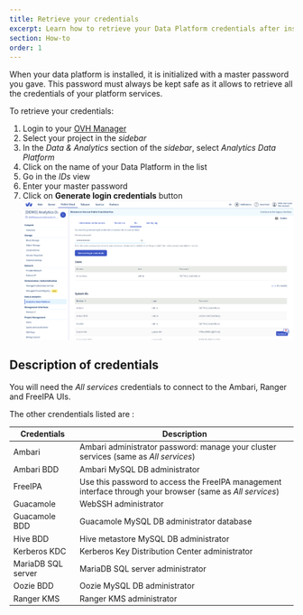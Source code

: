 ```yaml
---
title: Retrieve your credentials
excerpt: Learn how to retrieve your Data Platform credentials after installation
section: How-to
order: 1
---
```


When your data platform is installed, it is initialized with a master password you gave. This password must always be kept safe
as it allows to retrieve all the credentials of your platform services.  

To retrieve your credentials:

1.  Login to your [OVH Manager](https://www.ovh.com/manager/public-cloud/index.html)
2.  Select your project in the *sidebar* 
3.  In the *Data & Analytics* section of the *sidebar*, select *Analytics Data Platform*
4.  Click on the name of your Data Platform in the list
5.  Go in the *IDs* view
6.  Enter your master password
7.  Click on **Generate login credentials** button
![IDs view](images/manager_01.png)

## Description of credentials

You will need the *All services* credentials to connect to the Ambari, Ranger and FreeIPA UIs.

The other crendentials listed are :

Credentials         | Description
--------------------|----------------------------------------------------------
 Ambari             | Ambari administrator password: manage your cluster services (same as *All services*)
 Ambari BDD         | Ambari MySQL DB administrator
 FreeIPA            | Use this password to access the FreeIPA management interface through your browser (same as *All services*)
 Guacamole          | WebSSH administrator
 Guacamole BDD      | Guacamole MySQL DB administrator database
 Hive BDD           | Hive metastore MySQL DB administrator
 Kerberos KDC       | Kerberos Key Distribution Center administrator
 MariaDB SQL server | MariaDB SQL server administrator
 Oozie BDD          | Oozie MySQL DB administrator
 Ranger KMS         | Ranger KMS administrator

